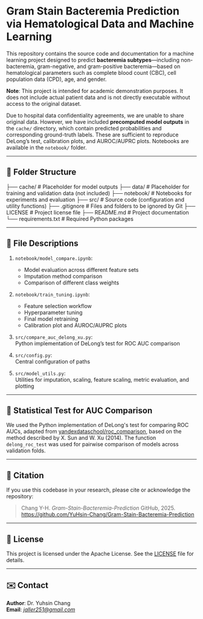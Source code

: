 # Gram Stain Bacteremia Prediction via Hematological Data and Machine Learning

This repository contains the source code and documentation for a machine learning project designed to predict **bacteremia subtypes**—including non-bacteremia, gram-negative, and gram-positive bacteremia—based on hematological parameters such as complete blood count (CBC), cell population data (CPD), age, and gender.

**Note**: This project is intended for academic demonstration purposes. It does not include actual patient data and is not directly executable without access to the original dataset.

Due to hospital data confidentiality agreements, we are unable to share original data. However, we have included **precomputed model outputs** in the `cache/` directory, which contain predicted probabilities and corresponding ground-truth labels. These are sufficient to reproduce DeLong’s test, calibration plots, and AUROC/AUPRC plots. Notebooks are available in the `notebook/` folder.

---

## 📁 Folder Structure

├── cache/ # Placeholder for model outputs
├── data/ # Placeholder for training and validation data (not included)
├── notebook/ # Notebooks for experiments and evaluation
├── src/ # Source code (configuration and utility functions)
├── .gitignore # Files and folders to be ignored by Git
├── LICENSE # Project license file
├── README.md # Project documentation
└── requirements.txt # Required Python packages

---

## 📃 File Descriptions

1. `notebook/model_compare.ipynb`:  
   - Model evaluation across different feature sets  
   - Imputation method comparison  
   - Comparison of different class weights
    
2. `notebook/train_tuning.ipynb`:  
   - Feature selection workflow  
   - Hyperparameter tuning  
   - Final model retraining  
   - Calibration plot and AUROC/AUPRC plots 

3. `src/compare_auc_delong_xu.py`:  
   Python implementation of DeLong’s test for ROC AUC comparison  

4. `src/config.py`:  
   Central configuration of paths  

5. `src/model_utils.py`:  
   Utilities for imputation, scaling, feature scaling, metric evaluation, and plotting  

---

## 🧪 Statistical Test for AUC Comparison

We used the Python implementation of DeLong's test for comparing ROC AUCs, adapted from [yandexdataschool/roc_comparison](https://github.com/yandexdataschool/roc_comparison), based on the method described by X. Sun and W. Xu (2014). The function `delong_roc_test` was used for pairwise comparison of models across validation folds.

---

## 📖 Citation

If you use this codebase in your research, please cite or acknowledge the repository:

> Chang Y-H. *Gram-Stain-Bacteremia-Prediction* GitHub, 2025. https://github.com/YuHsin-Chang/Gram-Stain-Bacteremia-Prediction

---

## 🪪 License

This project is licensed under the Apache License. See the [LICENSE](./LICENSE) file for details.

---

## ✉️ Contact

**Author**: Dr. Yuhsin Chang  
**Email**: *jaller251@gmail.com*